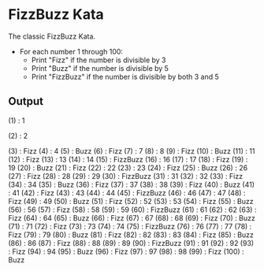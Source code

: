 # FizzBuzz Kata

The classic FizzBuzz Kata.

- For each number 1 through 100:
	- Print "Fizz" if the number is divisible by 3
	- Print "Buzz" if the number is divisible by 5
	- Print "FizzBuzz" if the number is divisible by both 3 and 5

## Output

(1) : 1

(2) : 2

(3) : Fizz
(4) : 4
(5) : Buzz
(6) : Fizz
(7) : 7
(8) : 8
(9) : Fizz
(10) : Buzz
(11) : 11
(12) : Fizz
(13) : 13
(14) : 14
(15) : FizzBuzz
(16) : 16
(17) : 17
(18) : Fizz
(19) : 19
(20) : Buzz
(21) : Fizz
(22) : 22
(23) : 23
(24) : Fizz
(25) : Buzz
(26) : 26
(27) : Fizz
(28) : 28
(29) : 29
(30) : FizzBuzz
(31) : 31
(32) : 32
(33) : Fizz
(34) : 34
(35) : Buzz
(36) : Fizz
(37) : 37
(38) : 38
(39) : Fizz
(40) : Buzz
(41) : 41
(42) : Fizz
(43) : 43
(44) : 44
(45) : FizzBuzz
(46) : 46
(47) : 47
(48) : Fizz
(49) : 49
(50) : Buzz
(51) : Fizz
(52) : 52
(53) : 53
(54) : Fizz
(55) : Buzz
(56) : 56
(57) : Fizz
(58) : 58
(59) : 59
(60) : FizzBuzz
(61) : 61
(62) : 62
(63) : Fizz
(64) : 64
(65) : Buzz
(66) : Fizz
(67) : 67
(68) : 68
(69) : Fizz
(70) : Buzz
(71) : 71
(72) : Fizz
(73) : 73
(74) : 74
(75) : FizzBuzz
(76) : 76
(77) : 77
(78) : Fizz
(79) : 79
(80) : Buzz
(81) : Fizz
(82) : 82
(83) : 83
(84) : Fizz
(85) : Buzz
(86) : 86
(87) : Fizz
(88) : 88
(89) : 89
(90) : FizzBuzz
(91) : 91
(92) : 92
(93) : Fizz
(94) : 94
(95) : Buzz
(96) : Fizz
(97) : 97
(98) : 98
(99) : Fizz
(100) : Buzz
